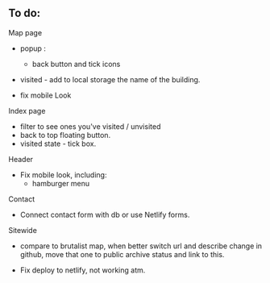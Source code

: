 ## To do:

Map page

- popup :

  - back button and tick icons

- visited - add to local storage the name of the building.
- fix mobile Look

Index page

- filter to see ones you've visited / unvisited
- back to top floating button.
- visited state - tick box.

Header

- Fix mobile look, including:
  - hamburger menu

Contact

- Connect contact form with db or use Netlify forms.

Sitewide

- compare to brutalist map, when better switch url and describe change in github, move that one to public archive status and link to this.

- Fix deploy to netlify, not working atm.
